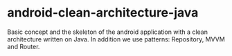 # android-clean-architecture-java
Basic concept and the skeleton of the android application with a clean architecture written on Java. In addition we use patterns: Repository, MVVM and Router.
